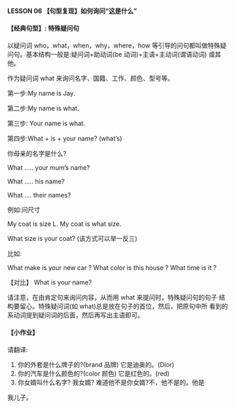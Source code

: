 #### LESSON 06 【句型复现】如何询问“这是什么”

#### 【经典句型】: 特殊疑问句

以疑问词 who，what，when，why，where，how 等引导的问句都叫做特殊疑 问句。基本结构一般是:疑问词+助动词(be 动词)+主语+主动词(谓语动词) 或其他。

作为疑问词 what 来询问名字、国籍、工作、颜色、型号等。

第一步:My name is Jay.

第二步:My name is what.

第三步: Your name is what.

第四步:What + is + your name? (what’s)

你母亲的名字是什么?

What ..... your mum’s name? 

What ..... his name?

What .... their names?

例如:问尺寸

My coat is size L.
My coat is what size. 

What size is your coat? (该方式可以举一反三)

比如:

What make is your new car ? What color is this house ? What time is it ?

【对比】 What is your name?

请注意，在由肯定句来询问内容，从而用 what 来提问时，特殊疑问句的句子 结构要留心。特殊疑问词(如 what)总是放在句子的首位，然后，把原句中所 看到的系动词提到疑问词的后面，然后再写出主语即可。

#### 【小作业】

请翻译:

1. 你的外套是什么牌子的?(brand 品牌) 它是迪奥的。(Dior)
2. 你的汽车是什么颜色的?(color 颜色) 它是红色的。(red)
3. 你女婿叫什么名字? 我女婿? 难道他不是你女婿?不，他不是的。他是

我儿子。